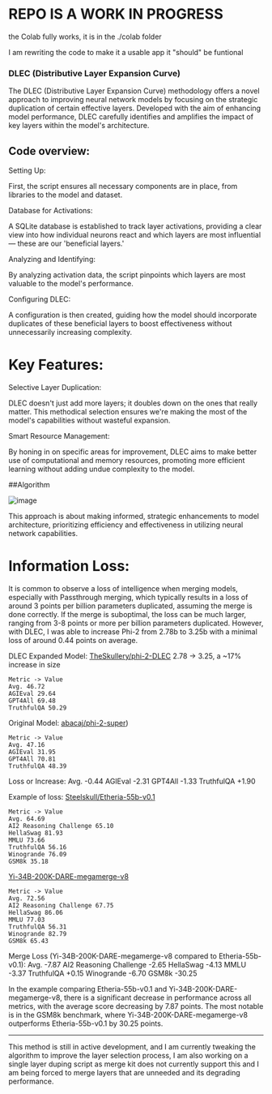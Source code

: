 # REPO IS A WORK IN PROGRESS

the Colab fully works, it is in the ./colab folder

I am rewriting the code to make it a usable app it "should" be funtional

### DLEC (Distributive Layer Expansion Curve)

The DLEC (Distributive Layer Expansion Curve) methodology offers a novel approach to improving neural network models by focusing on the strategic duplication of certain effective layers. Developed with the aim of enhancing model performance, DLEC carefully identifies and amplifies the impact of key layers within the model's architecture.

## Code overview:

Setting Up: 

First, the script ensures all necessary components are in place, from libraries to the model and dataset.

Database for Activations: 

A SQLite database is established to track layer activations, providing a clear view into how 
individual neurons react and which layers are most influential — these are our 'beneficial layers.'

Analyzing and Identifying: 

By analyzing activation data, the script pinpoints which layers are most valuable to the model's performance.

Configuring DLEC: 

A configuration is then created, guiding how the model should incorporate duplicates of these beneficial layers to boost effectiveness without unnecessarily increasing complexity.

# Key Features: 
Selective Layer Duplication: 

DLEC doesn't just add more layers; it doubles down on the ones that really matter. This methodical selection ensures we're making the most of the model's capabilities without wasteful expansion.

Smart Resource Management: 

By honing in on specific areas for improvement, DLEC aims to make better use of computational and memory resources, promoting more efficient learning without adding undue complexity to the model.

##Algorithm

![image](https://github.com/Steel-skull/DLEC/assets/79706171/53c19a1a-13d4-4601-b593-cae263a7f9fa)

This approach is about making informed, strategic enhancements to model architecture, prioritizing efficiency and effectiveness in utilizing neural network capabilities.

# Information Loss:
It is common to observe a loss of intelligence when merging models, especially with Passthrough merging, which typically results in a loss of around 3 points per billion parameters duplicated, assuming the merge is done correctly. If the merge is suboptimal, the loss can be much larger, ranging from 3-8 points or more per billion parameters duplicated. However, with DLEC, I was able to increase Phi-2 from 2.78b to 3.25b with a minimal loss of around 0.44 points on average.

DLEC Expanded Model:
[TheSkullery/phi-2-DLEC](https://huggingface.co/TheSkullery/phi-2-DLEC)
2.78 -> 3.25, a ~17% increase in size
```
Metric -> Value
Avg. 46.72
AGIEval 29.64
GPT4All 69.48
TruthfulQA 50.29
```

Original Model:
[abacaj/phi-2-super](https://huggingface.co/abacaj/phi-2-super))
```
Metric -> Value
Avg. 47.16
AGIEval 31.95
GPT4All 70.81
TruthfulQA 48.39
```

Loss or Increase:
Avg. -0.44
AGIEval -2.31
GPT4All -1.33
TruthfulQA +1.90

Example of loss:
[Steelskull/Etheria-55b-v0.1](https://huggingface.co/Steelskull/Etheria-55b-v0.1)
```
Metric -> Value
Avg. 64.69
AI2 Reasoning Challenge 65.10
HellaSwag 81.93
MMLU 73.66
TruthfulQA 56.16
Winogrande 76.09
GSM8k 35.18
```

[Yi-34B-200K-DARE-megamerge-v8](https://huggingface.co/brucethemoose/Yi-34B-200K-DARE-megamerge-v8)
```
Metric -> Value
Avg. 72.56
AI2 Reasoning Challenge 67.75
HellaSwag 86.06
MMLU 77.03
TruthfulQA 56.31
Winogrande 82.79
GSM8k 65.43
```

Merge Loss (Yi-34B-200K-DARE-megamerge-v8 compared to Etheria-55b-v0.1):
Avg. -7.87
AI2 Reasoning Challenge -2.65
HellaSwag -4.13
MMLU -3.37
TruthfulQA +0.15
Winogrande -6.70
GSM8k -30.25

In the example comparing Etheria-55b-v0.1 and Yi-34B-200K-DARE-megamerge-v8, there is a significant decrease in performance across all metrics, with the average score decreasing by 7.87 points. The most notable is in the GSM8k benchmark, where Yi-34B-200K-DARE-megamerge-v8 outperforms Etheria-55b-v0.1 by 30.25 points.

---
This method is still in active development, and I am currently tweaking the algorithm to improve the layer selection process, I am also working on a single layer duping script as merge kit does not currently support this and I am being forced to merge layers that are unneeded and its degrading performance.

